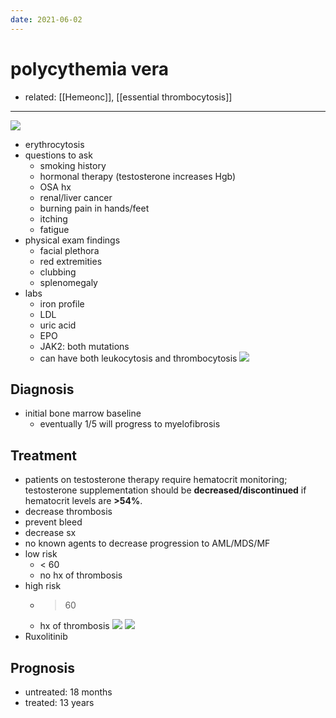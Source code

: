 ```yaml
---
date: 2021-06-02
---
```


# polycythemia vera

- related: [[Hemeonc]], [[essential thrombocytosis]]
---

![](https://photos.thisispiggy.com/file/wikiFiles/20210602143437.png)

- erythrocytosis
- questions to ask
	- smoking history
	- hormonal therapy (testosterone increases Hgb)
	- OSA hx
	- renal/liver cancer
	- burning pain in hands/feet
	- itching
	- fatigue
- physical exam findings
	- facial plethora
	- red extremities
	- clubbing
	- splenomegaly
- labs
	- iron profile
	- LDL
	- uric acid
	- EPO
	- JAK2: both mutations
	- can have both leukocytosis and thrombocytosis
    ![](https://photos.thisispiggy.com/file/wikiFiles/20210602144817.png)

## Diagnosis

- initial bone marrow baseline
	- eventually 1/5 will progress to myelofibrosis

## Treatment

- patients on testosterone therapy require hematocrit monitoring; testosterone supplementation should be **decreased/discontinued** if hematocrit levels are **>54%**.
- decrease thrombosis
- prevent bleed
- decrease sx
- no known agents to decrease progression to AML/MDS/MF
- low risk
	- < 60
	- no hx of thrombosis
- high risk
	- > 60
	- hx of thrombosis
    ![](https://photos.thisispiggy.com/file/wikiFiles/20210602145230.png)
    ![](https://photos.thisispiggy.com/file/wikiFiles/20210602145706.png)
- Ruxolitinib

## Prognosis

- untreated: 18 months
- treated: 13 years
